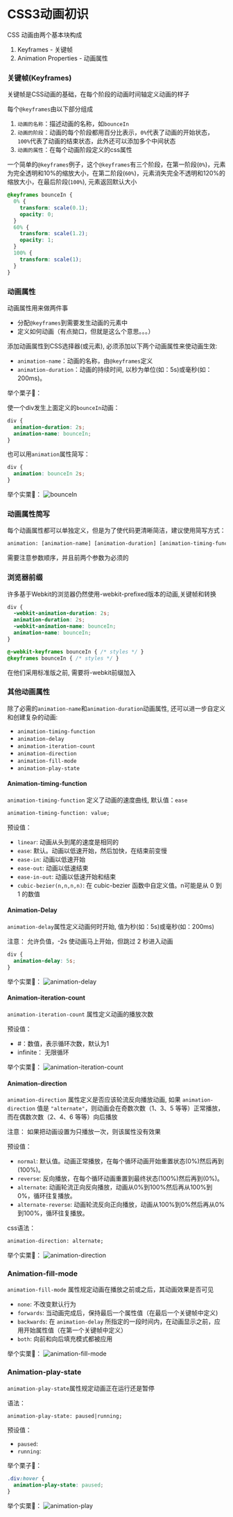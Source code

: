 # CSS3动画初识
CSS 动画由两个基本块构成
1. Keyframes - 关键帧
2. Animation Properties - 动画属性

### 关键帧(Keyframes)
关键帧是CSS动画的基础，在每个阶段的动画时间轴定义动画的样子

每个`@keyframes`由以下部分组成
1. `动画的名称`：描述动画的名称，如`bounceIn`
2. `动画的阶段`：动画的每个阶段都用百分比表示，`0%`代表了动画的开始状态，`100%`代表了动画的结束状态，此外还可以添加多个中间状态
3. `动画的属性`：在每个动画阶段定义的css属性

一个简单的`@keyframes`例子，这个`@keyframes`有三个阶段，在第一阶段(`0%`)，元素为完全透明和10%的缩放大小，在第二阶段(`60%`)，元素消失完全不透明和120%的缩放大小，在最后阶段(`100%`), 元素返回默认大小
```css
@keyframes bounceIn {
  0% {
    transform: scale(0.1);
    opacity: 0;
  }
  60% {
    transform: scale(1.2);
    opacity: 1;
  }
  100% {
    transform: scale(1);
  }
}
```

### 动画属性
动画属性用来做两件事
- 分配`@keyframes`到需要发生动画的元素中
- 定义如何动画（有点拗口，但就是这么个意思。。。）

添加动画属性到CSS选择器(或元素), 必须添加以下两个动画属性来使动画生效:
- `animation-name`：动画的名称，由`@keyframes`定义
- `animation-duration`：动画的持续时间, 以秒为单位(如：5s)或毫秒(如：200ms)。

举个栗子🌰：

使一个div发生上面定义的`bounceIn`动画：
```css
div {
  animation-duration: 2s;
  animation-name: bounceIn;
}
```
也可以用`animation`属性简写：
```css
div {
  animation: bounceIn 2s;
}
```
举个实栗🌰：
![bounceIn](assets/bouncein.gif)


### 动画属性简写
每个动画属性都可以单独定义，但是为了使代码更清晰简洁，建议使用简写方式：

```txt
animation: [animation-name] [animation-duration] [animation-timing-function] [animation-delay] [animation-iteration-count] [animation-direction] [animation-fill-mode] [animation-play-state];
```
需要注意参数顺序，并且前两个参数为必须的

### 浏览器前缀

许多基于Webkit的浏览器仍然使用-webkit-prefixed版本的动画,关键帧和转换

```css
div {
  -webkit-animation-duration: 2s;
  animation-duration: 2s;
  -webkit-animation-name: bounceIn;
  animation-name: bounceIn;
}
```
```css
@-webkit-keyframes bounceIn { /* styles */ }
@keyframes bounceIn { /* styles */ }
```
在他们采用标准版之前, 需要将-webkit前缀加入

### 其他动画属性

除了必需的`animation-name`和`animation-duration`动画属性, 还可以进一步自定义和创建复杂的动画:

- `animation-timing-function`
- `animation-delay`
- `animation-iteration-count`
- `animation-direction`
- `animation-fill-mode`
- `animation-play-state`

#### Animation-timing-function

`animation-timing-function` 定义了动画的速度曲线, 默认值：`ease`

```txt
animation-timing-function: value;
```
预设值：
- `linear`: 动画从头到尾的速度是相同的
- `ease`: 默认。动画以低速开始，然后加快，在结束前变慢
- `ease-in`: 动画以低速开始
- `ease-out`: 动画以低速结束
- `ease-in-out`: 动画以低速开始和结束
- `cubic-bezier(n,n,n,n)`: 在 cubic-bezier 函数中自定义值。n可能是从 0 到 1 的数值

#### Animation-Delay

`animation-delay`属性定义动画何时开始,  值为秒(如：5s)或毫秒(如：200ms)

注意： 允许负值，-2s 使动画马上开始，但跳过 2 秒进入动画

```css
div {
  animation-delay: 5s;
}
```

举个实栗🌰：
![animation-delay](assets/animation-delay.gif)

#### Animation-iteration-count

`animation-iteration-count` 属性定义动画的播放次数

预设值：
- #：数值，表示循环次数，默认为1
- infinite： 无限循环

举个实栗🌰：
![animation-iteration-count](assets/animation-iteration.gif)

#### Animation-direction

`animation-direction` 属性定义是否应该轮流反向播放动画, 如果 `animation-direction` 值是 `"alternate"`，则动画会在奇数次数（1、3、5 等等）正常播放，而在偶数次数（2、4、6 等等）向后播放

注意： 如果把动画设置为只播放一次，则该属性没有效果

预设值：
- `normal`: 默认值。动画正常播放，在每个循环动画开始重置状态(0%)然后再到(100%)。
- `reverse`: 反向播放，在每个循环动画重置到最终状态(100%)然后再到(0%)。
- `alternate`:  动画轮流正向反向播放，动画从0%到100%然后再从100%到0%，循环往复播放。
- `alternate-reverse`: 动画轮流反向正向播放，动画从100%到0%然后再从0%到100%，循环往复播放。

css语法：
```txt
animation-direction: alternate;
```

举个实栗🌰：
![animation-direction](assets/animation-direction.gif)

### Animation-fill-mode
`animation-fill-mode` 属性规定动画在播放之前或之后，其动画效果是否可见
- `none`: 不改变默认行为
- `forwards`: 当动画完成后，保持最后一个属性值（在最后一个关键帧中定义)
- `backwards`: 在 `animation-delay` 所指定的一段时间内，在动画显示之前，应用开始属性值（在第一个关键帧中定义）
- `both`: 向前和向后填充模式都被应用


举个实栗🌰：
![animation-fill-mode](assets/animation-fill.gif)

### Animation-play-state
`animation-play-state`属性规定动画正在运行还是暂停

语法：
```txt
animation-play-state: paused|running;
```

预设值：
- `paused`:
- `running`:

举个栗子🌰：
```css
.div:hover {
  animation-play-state: paused;
}
```

举个实栗🌰：
![animation-play](assets/animation-play.gif)
